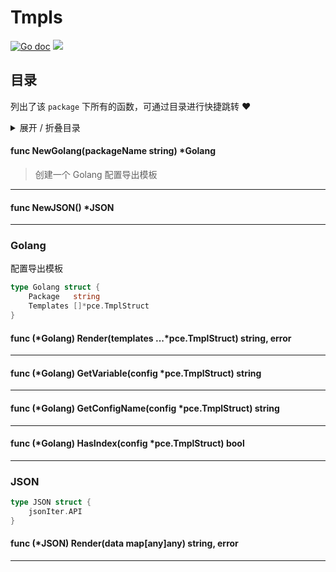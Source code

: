 # Tmpls



[![Go doc](https://img.shields.io/badge/go.dev-reference-brightgreen?logo=go&logoColor=white&style=flat)](https://pkg.go.dev/github.com/kercylan98/minotaur/tmpls)
![](https://img.shields.io/badge/Email-kercylan@gmail.com-green.svg?style=flat)

## 目录
列出了该 `package` 下所有的函数，可通过目录进行快捷跳转 ❤️
<details>
<summary>展开 / 折叠目录</summary


> 包级函数定义

|函数|描述
|:--|:--
|[NewGolang](#NewGolang)|创建一个 Golang 配置导出模板
|[NewJSON](#NewJSON)|暂无描述...


> 结构体定义

|结构体|描述
|:--|:--
|[Golang](#golang)|配置导出模板
|[JSON](#json)|暂无描述...

</details>


#### func NewGolang(packageName string)  *Golang
<span id="NewGolang"></span>
> 创建一个 Golang 配置导出模板
***
#### func NewJSON()  *JSON
<span id="NewJSON"></span>
***
### Golang
配置导出模板
```go
type Golang struct {
	Package   string
	Templates []*pce.TmplStruct
}
```
#### func (*Golang) Render(templates ...*pce.TmplStruct)  string,  error
***
#### func (*Golang) GetVariable(config *pce.TmplStruct)  string
***
#### func (*Golang) GetConfigName(config *pce.TmplStruct)  string
***
#### func (*Golang) HasIndex(config *pce.TmplStruct)  bool
***
### JSON

```go
type JSON struct {
	jsonIter.API
}
```
#### func (*JSON) Render(data map[any]any)  string,  error
***
